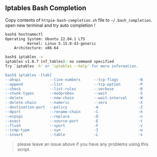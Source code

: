 ## Iptables Bash Completion

Copy contents of `httpie-bash-completion.sh` file to `~/.bash_completion`.  
open new terminal and try auto completion !


```sh
bash$ hostnamectl
Operating System: Ubuntu 22.04.1 LTS
          Kernel: Linux 5.15.0-43-generic
    Architecture: x86-64

bash$ iptables -v
iptables v1.8.7 (nf_tables): no command specified
Try `iptables -h' or 'iptables --help' for more information.

bash$ iptables -[tab]
--ahspi             --line-numbers      --tcp-flags         -N
--append            --list              --tcp-option        -P
--check             --list-rules        --verbose           -R
--chunk-types       --modprobe=         --wait              -S
--delete            --new-chain         --wait-interval     -W
--delete-chain      --numeric           --zero              -X
--destination-port  --policy            -A                  -Z
--dport             --rename-chain      -C                  -h
--espspi            --replace           -D                  -n
--exact             --source-port       -E                  -t
--flush             --sport             -F                  -v
--icmp-type         --syn               -I                  -w
--insert            --table             -L                  -x
```

> please leave an issue above if you have any problems using this script.
